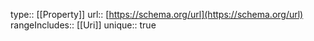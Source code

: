 type:: [[Property]]
url:: [https://schema.org/url](https://schema.org/url)
rangeIncludes:: [[Uri]]
unique:: true
